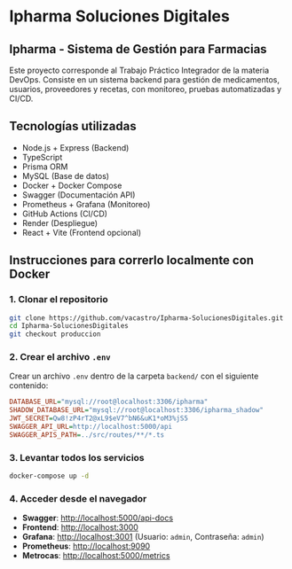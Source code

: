 # Ipharma Soluciones Digitales

## Ipharma - Sistema de Gestión para Farmacias

Este proyecto corresponde al Trabajo Práctico Integrador de la materia DevOps. Consiste en un sistema backend para gestión de medicamentos, usuarios, proveedores y recetas, con monitoreo, pruebas automatizadas y CI/CD.

##  Tecnologías utilizadas

* Node.js + Express (Backend)
* TypeScript
* Prisma ORM
* MySQL (Base de datos)
* Docker + Docker Compose
* Swagger (Documentación API)
* Prometheus + Grafana (Monitoreo)
* GitHub Actions (CI/CD)
* Render (Despliegue)
* React + Vite (Frontend opcional)

##  Instrucciones para correrlo localmente con Docker

### 1. Clonar el repositorio

```bash
git clone https://github.com/vacastro/Ipharma-SolucionesDigitales.git
cd Ipharma-SolucionesDigitales
git checkout produccion
```

### 2. Crear el archivo `.env`

Crear un archivo `.env` dentro de la carpeta `backend/` con el siguiente contenido:

```ini
DATABASE_URL="mysql://root@localhost:3306/ipharma"
SHADOW_DATABASE_URL="mysql://root@localhost:3306/ipharma_shadow"
JWT_SECRET=Qw8!zP4rT2@xL9$eV7^bN6&uK1*oM3%jS5
SWAGGER_API_URL=http://localhost:5000/api
SWAGGER_APIS_PATH=../src/routes/**/*.ts
```

### 3. Levantar todos los servicios

```bash
docker-compose up -d
```

### 4. Acceder desde el navegador

* **Swagger**: [http://localhost:5000/api-docs](http://localhost:5000/api-docs)
* **Frontend**: [http://localhost:3000](http://localhost:3000)
* **Grafana**: [http://localhost:3001](http://localhost:3001) (Usuario: `admin`, Contraseña: `admin`)
* **Prometheus**: [http://localhost:9090](http://localhost:9090)
* **Metrocas**: [http://localhost:5000/metrics](http://localhost:5000/metrics)
